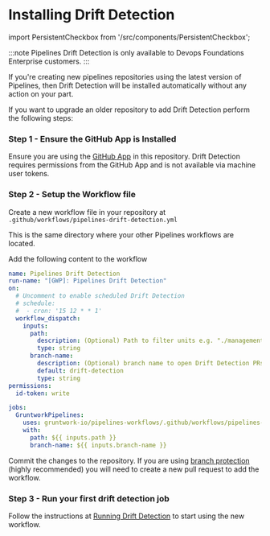 # Installing Drift Detection

import PersistentCheckbox from '/src/components/PersistentCheckbox';

:::note
Pipelines Drift Detection is only available to Devops Foundations Enterprise customers.
:::

If you're creating new pipelines repositories using the latest version of Pipelines, then Drift Detection will be installed automatically without any action on your part.

If you want to upgrade an older repository to add Drift Detection perform the following steps:

### Step 1 - Ensure the GitHub App is Installed

Ensure you are using the [GitHub App](/2.0/docs/pipelines/installation/viagithubapp) in this repository. Drift Detection requires permissions from the GitHub App and is not available via machine user tokens.

<PersistentCheckbox id="install-drift-1" label="GitHub App In Use" />

### Step 2 - Setup the Workflow file

Create a new workflow file in your repository at `.github/workflows/pipelines-drift-detection.yml`

This is the same directory where your other Pipelines workflows are located.

Add the following content to the workflow

```yml
name: Pipelines Drift Detection
run-name: "[GWP]: Pipelines Drift Detection"
on:
  # Uncomment to enable scheduled Drift Detection
  # schedule:
  #  - cron: '15 12 * * 1'
  workflow_dispatch:
    inputs:
      path:
        description: (Optional) Path to filter units e.g. "./management/*"
        type: string
      branch-name:
        description: (Optional) branch name to open Drift Detection PRs with
        default: drift-detection
        type: string
permissions:
  id-token: write

jobs:
  GruntworkPipelines:
    uses: gruntwork-io/pipelines-workflows/.github/workflows/pipelines-drift-detection.yml@v3
    with:
      path: ${{ inputs.path }}
      branch-name: ${{ inputs.branch-name }}
```

Commit the changes to the repository. If you are using [branch protection](/2.0/docs/pipelines/installation/branch-protection) (highly  recommended) you will need to create a new pull request to add the workflow.

<PersistentCheckbox id="install-drift-2" label="Workflow File Created" />

### Step 3 - Run your first drift detection job

Follow the instructions at [Running Drift Detection](/2.0/docs/pipelines/guides/running-drift-detection) to start using the new workflow.
